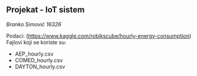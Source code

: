 ## Projekat - IoT sistem

*Branko Simović 16326*  

Podaci: (https://www.kaggle.com/robikscube/hourly-energy-consumption)
Fajlovi koji se koriste su:  
- AEP_hourly.csv
- COMED_hourly.csv
- DAYTON_hourly.csv

